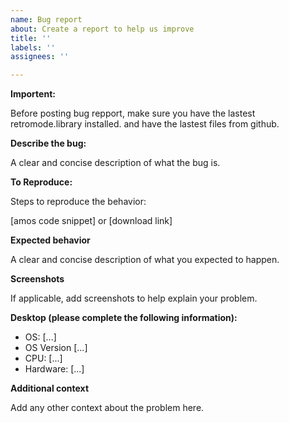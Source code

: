 ```yaml
---
name: Bug report
about: Create a report to help us improve
title: ''
labels: ''
assignees: ''

---
```


**Importent:**

Before posting bug repport, make sure you have the lastest retromode.library installed.
and have the lastest files from github.

**Describe the bug:**

A clear and concise description of what the bug is.

**To Reproduce:**

Steps to reproduce the behavior:

[amos code snippet] or [download link]

**Expected behavior**

A clear and concise description of what you expected to happen.

**Screenshots**

If applicable, add screenshots to help explain your problem.

**Desktop (please complete the following information):**

 - OS: [...]
 - OS Version [...]
 - CPU: [...]
 - Hardware: [...]
 
**Additional context**

Add any other context about the problem here.
